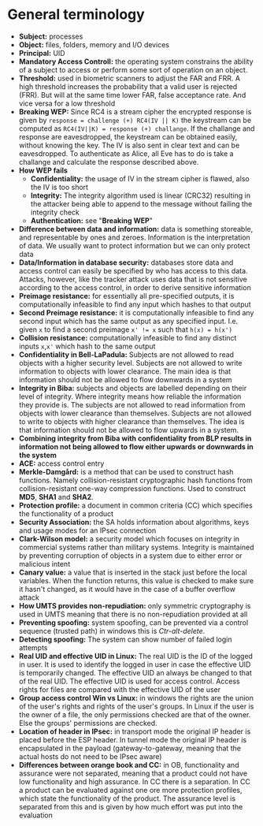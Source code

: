 General terminology
===================
* **Subject:** processes
* **Object:** files, folders, memory and I/O devices
* **Principal:** UID
* **Mandatory Access Controll:** the operating system constrains the ability of
  a subject to access or perform some sort of operation on an object. 
* **Threshold:** used in biometric scanners to adjust the FAR and FRR. A high
  threshold increases the probability that a valid user is rejected (FRR). But
  will at the same time lower FAR, false acceptance rate. And vice versa for a
  low threshold
* **Breaking WEP:** Since RC4 is a stream cipher the encrypted response is given
  by `response = challenge (+) RC4(IV || K)` the keystream can be computed as
  `RC4(IV||K) = response (+) challange`. If the challange and response are
  eavesdropped, the keystream can be obtained easily, without knowing the key.
  The IV is also sent in clear text and can be eavesdropped. To authenticate as
  Alice, all Eve has to do is take a challange and calculate the response
  described above.
* **How WEP fails**
  * **Confidentiality:** the usage of IV in the stream cipher is flawed, also
    the IV is too short
  * **Integrity:** The integrity algorithm used is linear (CRC32) resulting in
    the attacker being able to append to the message without failing the
    integrity check
  * **Authentication:** see "**Breaking WEP**"
* **Difference between data and information:** data is something storeable, and
  representable by ones and zeroes. Information is the interpretation of data.
  We usually want to protect information but we can only protect data
* **Data/Information in database security:** databases store data and access
  control can easily be specified by who has access to this data. Attacks,
  however, like the tracker attack uses data that is not sensitive according
  to the access control, in order to derive sensitive information
* **Preimage resistance:** for essentially all pre-specified outputs, it is
  computationally infeasible to find any input which hashes to that output
* **Second Preimage resistance:** it is computationally infeasible to find any
  second input which has the same output as any specified input. I.e. given `x`
  to find a second preimage `x' != x` such that `h(x) = h(x')`
* **Collision resistance:** computationally infeasible to find any distinct
  inputs `x`,`x'` which hash to the same output
* **Confidentiality in Bell-LaPadula:** Subjects are not allowed to read objects
  with a higher security level. Subjects are not allowed to write information to
  objects with lower clearance. The main idea is that information should not be
  allowed to flow downwards in a system
* **Integrity in Biba:** subjects and objects are labelled depending on their
  level of integrity. Where integrity means how reliable the information they
  provide is. The subjects are not allowed to read information from objects with
  lower clearance than themselves. Subjects are not allowed to write to objects
  with higher clearance than themselves. The idea is that information should not
  be allowed to flow upwards in a system.
* **Combining integrity from Biba with confidentiality from BLP results in
  information not being allowed to flow either upwards or downwards in the
  system**
* **ACE:** access control entry
* **Merkle-Damgård:** is a method that can be used to construct hash functions.
  Namely collision-resistant cryptographic hash functions from
  collision-resistant one-way compression functions. Used to construct **MD5**,
  **SHA1** and **SHA2**.
* **Protection profile:** a document in common criteria (CC) which specifies the
  functionality of a product
* **Security Association:** the SA holds information about algorithms, keys and
  usage modes for an IPsec connection
* **Clark-Wilson model:** a security model which focuses on integrity in
  commercial systems rather than military systems. Integrity is maintained by
  preventing corruption of objects in a system due to either error or malicious
  intent
* **Canary value:** a value that is inserted in the stack just before the local
  variables. When the function returns, this value is checked to make sure it
  hasn't changed, as it would have in the case of a buffer overflow attack
* **How UMTS provides non-repudiation:** only symmetric cryptography is used in
  UMTS meaning that there is no non-repudiation provided at all
* **Preventing spoofing:** system spoofing, can be prevented via a control
  sequence (trusted path) in windows this is *Ctr-alt-delete*.
* **Detecting spoofing:** The system can show number of failed login attempts
* **Real UID and effective UID in Linux:** The real UID is the ID of the logged
  in user. It is used to identify the logged in user in case the effective UID
  is temporarily changed. The effective UID an always be changed to that of the
  real UID. The effective UID is used for access control. Access rights for
  files are compared with the effective UID of the user
* **Group access control Win vs Linux:** in windows the rights are the union of
  the user's rights and rights of the user's groups. In Linux if the user is the
  owner of a file, the only permissions checked are that of the owner. Else the
  groups' permissions are checked.
* **Location of header in IPsec:** in transport mode the original IP header is
  placed before the ESP header. In tunnel mode the original IP header is
  encapsulated in the payload (gateway-to-gateway, meaning that the actual hosts
  do not need to be IPsec aware)
* **Differences between orange book and CC:** in OB, functionality and assurance
  were not separated, meaning that a product could not have low functionality
  and high assurance. In CC there is a separation. In CC a product can be
  evaluated against one ore more protection profiles, which state the
  functionality of the product. The assurance level is separated from this and
  is given by how much effort was put into the evaluation
